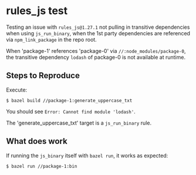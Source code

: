 # rules_js test

Testing an issue with `rules_js@1.27.1` not pulling in transitive dependencies when using `js_run_binary`, when the 1st party dependencies are referenced via `npm_link_package` in the repo root.

When 'package-1' references 'package-0' via `//:node_modules/package-0`, the transitive dependency `lodash` of package-0 is not available at runtime.

## Steps to Reproduce

Execute: 

```
$ bazel build //package-1:generate_uppercase_txt
```

You should see `Error: Cannot find module 'lodash'`.

The 'generate_uppercase_txt' target is a `js_run_binary` rule.

## What does work

If running the `js_binary` itself with `bazel run`, it works as expected:

```
$ bazel run //package-1:bin
```